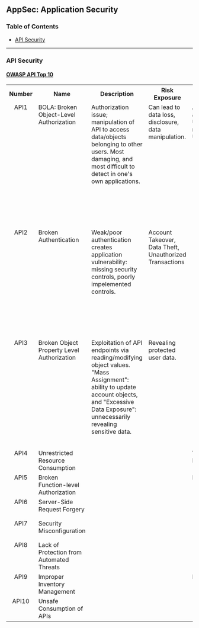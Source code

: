 ## AppSec: Application Security

### Table of Contents
- [API Security](#api-security)


----

### API Security

#### [OWASP API Top 10](https://owasp.org/API-Security/editions/2023/en/0x11-t10/)

<table>
  <tr>
    <th>Number</th>
    <th>Name</th>
    <th>Description</th>
    <th>Risk Exposure</th>
    <th>Example</th>
    <th>Prevention</th>
  </tr>
  <tr>
    <td align='center' valign='top'>API1</td>
    <td valign='top'>BOLA: Broken Object-Level Authorization</td>
    <td valign='top'>Authorization issue; manipulation of API to access data/objects belonging to other users. Most damaging, and most difficult to detect in one's own applications.</td>
    <td valign='top'>Can lead to data loss, disclosure, data manipulation.</td>
    <td valign='top'>Attacker authenticates as User A, then retrieves data on User B.</td>
    <td valign='top'><ul><li>Define data access policies and implement associated controls.</li><li>Enforce data access controls at application logic layer.</li><li>Implement automated testing to find BOLA flaws.</li></ul></td>
  </tr>
  <tr>
    <td align='center' valign='top'>API2</td>
    <td valign='top'>Broken Authentication</td>
    <td valign='top'>Weak/poor authentication creates application vulnerability: missing security controls, poorly impelemented controls.</td>
    <td valign='top'>Account Takeover, Data Theft, Unauthorized Transactions</td>
    <td valign='top'><ul><li>Weak password requirements.</li><li>Credential stuffing: brute force ID/PW.</li><li>No captcha/rate limiting/lockout.</li><li>Non-validation of token expiration.</li><li>Insecure password storage.</li></ul></td>
    <td valign='top'><ul><li>Define authentication policies and standards; follow best practices</li><li>Implement continuous testing.</li></ul></td>
  </tr>
  <tr>
    <td align='center' valign='top'>API3</td>
    <td valign='top'>Broken Object Property Level Authorization</td>
    <td valign='top'>Exploitation of API endpoints via reading/modifying object values. "Mass Assignment": ability to update account objects, and "Excessive Data Exposure": unnecessarily revealing sensitive data.</td>
    <td valign='top'>Revealing protected user data.</td>
    <td valign='top'><ul><li>User is able to set "account-type=premium".</li><li>User search endpoint returns excessive, unnecessary details (e.g., PII data).</li></ul></td>
    <td valign='top'><ul><li>Ensure user can only access legitimate, permitted fields.</li><li>Return only minimum amount of data required for the task-specific use case.</li></ul></td>
  </tr>
  <tr>
    <td align='center' valign='top'>API4</td>
    <td valign='top'>Unrestricted Resource Consumption</td>
    <td valign='top'></td>
    <td valign='top'></td>
    <td valign='top'>Venmo, Optus, Experian</td>
    <td valign='top'></td>
  </tr>
  <tr>
    <td align='center' valign='top'>API5</td>
    <td valign='top'>Broken Function-level Authorization</td>
    <td valign='top'></td>
    <td valign='top'></td>
    <td valign='top'>Bumble</td>
    <td valign='top'><ul><li></li></ul></td>
  </tr>
  <tr>
    <td align='center' valign='top'>API6</td>
    <td valign='top'>Server-Side Request Forgery</td>
    <td valign='top'></td>
    <td valign='top'></td>
    <td valign='top'></td>
    <td valign='top'><ul><li></li></ul></td>
  </tr>
  <tr>
    <td align='center' valign='top'>API7</td>
    <td valign='top'>Security Misconfiguration</td>
    <td valign='top'></td>
    <td valign='top'></td>
    <td valign='top'></td>
    <td valign='top'><ul><li></li></ul></td>
  </tr>
  <tr>
    <td align='center' valign='top'>API8</td>
    <td valign='top'>Lack of Protection from Automated Threats</td>
    <td valign='top'></td>
    <td valign='top'></td>
    <td valign='top'></td>
    <td valign='top'><ul><li></li></ul></td>
  </tr>
  <tr>
    <td align='center' valign='top'>API9</td>
    <td valign='top'>Improper Inventory Management</td>
    <td valign='top'></td>
    <td valign='top'></td>
    <td valign='top'>Experian</td>
    <td valign='top'><ul><li></li></ul></td>
  </tr>
  <tr>
    <td align='center' valign='top'>API10</td>
    <td valign='top'>Unsafe Consumption of APIs</td>
    <td valign='top'></td>
    <td valign='top'></td>
    <td valign='top'></td>
    <td valign='top'><ul><li></li></ul></td>
  </tr>
</table>
